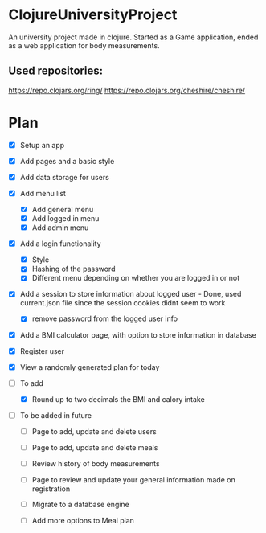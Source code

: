 # ClojureUniversityProject
An university project made in clojure. Started as a Game application, ended as a web application for body measurements. 

## Used repositories:
https://repo.clojars.org/ring/
https://repo.clojars.org/cheshire/cheshire/



# Plan
- [x] Setup an app
- [x] Add pages and a basic style
- [x] Add data storage for users
- [x] Add menu list
  - [x] Add general menu
  - [x] Add logged in menu
  - [x] Add admin menu
- [x] Add a login functionality
  - [x] Style
  - [x] Hashing of the password 
  - [x] Different menu depending on whether you are logged in or not
- [x] Add a session to store information about logged user - Done, used current.json file since the session cookies didnt seem to work
  - [x] remove password from the logged user info
- [x] Add a BMI calculator page, with option to store information in database
- [x] Register user
- [x] View a randomly generated plan for today

- [ ] To add 
    - [x] Round up to two decimals the BMI and calory intake

- [ ] To be added in future
    - [ ] Page to add, update and delete users 
    - [ ] Page to add, update and delete meals
    - [ ] Review history of body measurements
    - [ ] Page to review and update your general information made on registration
    - [ ] Migrate to a database engine
    - [ ] Add more options to Meal plan

